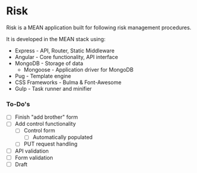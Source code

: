 # Risk
Risk is a MEAN application built for following risk management procedures.

It is developed in the MEAN stack using:
* Express - API, Router, Static Middleware
* Angular - Core functionality, API interface
* MongoDB - Storage of data
    * Mongoose - Application driver for MongoDB
* Pug - Template engine
* CSS Frameworks - Bulma & Font-Awesome
* Gulp - Task runner and minifier

### To-Do's
* [ ] Finish "add brother" form
* [ ] Add control functionality
    * [ ] Control form
        * [ ] Automatically populated
    * [ ] PUT request handling
* [ ] API validation
* [ ] Form validation
* [ ] Draft
